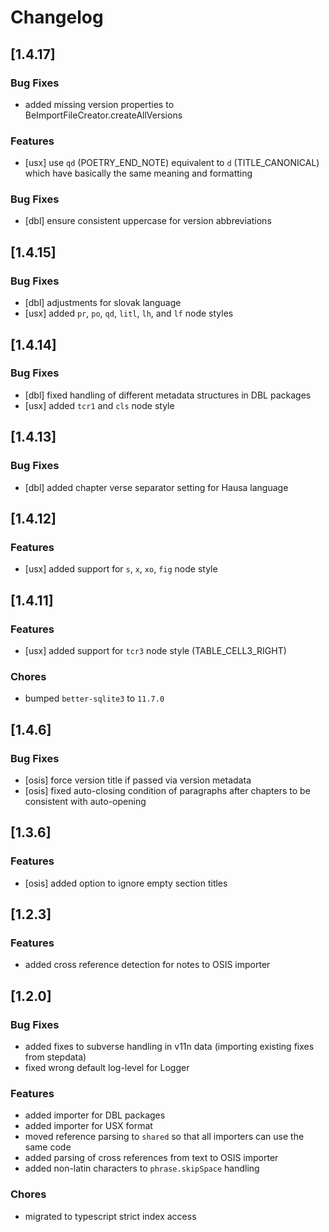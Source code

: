 # Changelog

## [1.4.17]

### Bug Fixes

-   added missing version properties to BeImportFileCreator.createAllVersions

### Features

-   [usx] use `qd` (POETRY_END_NOTE) equivalent to `d` (TITLE_CANONICAL) which have basically the same meaning and formatting

### Bug Fixes

-   [dbl] ensure consistent uppercase for version abbreviations

## [1.4.15]

### Bug Fixes

-   [dbl] adjustments for slovak language
-   [usx] added `pr`, `po`, `qd`, `litl`, `lh`, and `lf` node styles

## [1.4.14]

### Bug Fixes

-   [dbl] fixed handling of different metadata structures in DBL packages
-   [usx] added `tcr1` and `cls` node style

## [1.4.13]

### Bug Fixes

-   [dbl] added chapter verse separator setting for Hausa language

## [1.4.12]

### Features

-   [usx] added support for `s`, `x`, `xo`, `fig` node style 

## [1.4.11]

### Features

-   [usx] added support for `tcr3` node style (TABLE_CELL3_RIGHT)

### Chores

-   bumped `better-sqlite3` to `11.7.0`

## [1.4.6]

### Bug Fixes

-   [osis] force version title if passed via version metadata
-   [osis] fixed auto-closing condition of paragraphs after chapters to be consistent with auto-opening

## [1.3.6]

### Features

-   [osis] added option to ignore empty section titles

## [1.2.3]

### Features

-   added cross reference detection for notes to OSIS importer

## [1.2.0]

### Bug Fixes

-   added fixes to subverse handling in v11n data (importing existing fixes from stepdata)
-   fixed wrong default log-level for Logger

### Features

-   added importer for DBL packages
-   added importer for USX format
-   moved reference parsing to `shared` so that all importers can use the same code
-   added parsing of cross references from text to OSIS importer
-   added non-latin characters to `phrase.skipSpace` handling

### Chores

-   migrated to typescript strict index access
